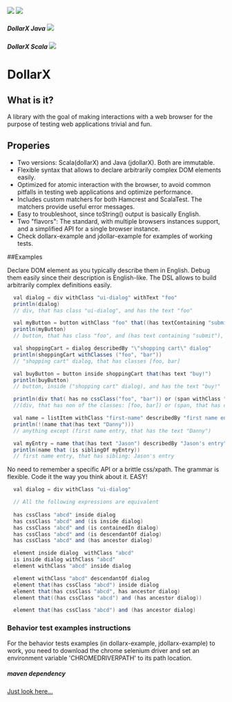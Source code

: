 [![][travis img]][travis]
[![][license img]][license]
##### DollarX Java [![][maven-java img]][maven-java]
##### DollarX Scala [![][maven-scala img]][maven-scala]
# DollarX

## What is it?
A library with the goal of making interactions with a web browser for the purpose 
of testing web applications trivial and fun.

## Properies
* Two versions: Scala(dollarX) and Java (jdollarX). Both are immutable.
* Flexible syntax that allows to declare arbitrarily complex DOM elements easily.
* Optimized for atomic interaction with the browser, to avoid common pitfalls in testing web applications and optimize performance.
* Includes custom matchers for both Hamcrest and ScalaTest. The matchers provide useful error messages.
* Easy to troubleshoot, since toString() output is basically English.
* Two "flavors": The standard, with multiple browsers instances support, and a simplified API for a single browser instance.
* Check dollarx-example and jdollar-example for examples of working tests.

##Examples

Declare DOM element as you typically describe them in English. Debug them easily since their description is English-like.
The DSL allows to build arbitrarily complex definitions easily.
```java
  val dialog = div withClass "ui-dialog" withText "foo"
  println(dialog)
  // div, that has class "ui-dialog", and has the text "foo"

  val myButton = button withClass "foo" that((has textContaining "submit")) inside dialog
  println(myButton)
  // button, that has class "foo", and (has text containing "submit"), inside (div, that has class "ui-dialog", and has the text "foo")

  val shoppingCart = dialog describedBy "\"shopping cart\" dialog"
  println(shoppingCart withClasses ("foo", "bar"))
  // "shopping cart" dialog, that has classes [foo, bar]

  val buyButton = button inside shoppingCart that(has text "buy!")
  println(buyButton)
  // button, inside ("shopping cart" dialog), and has the text "buy!"

  println(div that( has no cssClass("foo", "bar")) or (span withClass "moo"))
  //(div, that has non of the classes: [foo, bar]) or (span, that has class "moo")

  val name = listItem withClass "first-name" describedBy "first name entry"
  println(!(name that(has text "Danny")))
  // anything except (first name entry, that has the text "Danny")

  val myEntry = name that(has text "Jason") describedBy "Jason's entry"
  println(name that (is siblingOf myEntry))
  // first name entry, that has sibling: Jason's entry
```

No need to remember a specific API or a brittle css/xpath. The grammar is flexible. Code it the way you think about it.
EASY! 
```java
  val dialog = div withClass "ui-dialog"

  // All the following expressions are equivalent
  
  has cssClass "abcd" inside dialog
  has cssClass "abcd" and (is inside dialog)
  has cssClass "abcd" and (is containedIn dialog)
  has cssClass "abcd" and (is descendantOf dialog)
  has cssClass "abcd" and (has ancestor dialog)

  element inside dialog  withClass "abcd"
  is inside dialog withClass "abcd"
  element withClass "abcd" inside dialog

  element withClass "abcd" descendantOf dialog
  element that(has cssClass "abcd") inside dialog
  element that(has cssClass "abcd", has ancestor dialog)
  element that((has cssClass "abcd") and (has ancestor dialog))

  element that(has cssClass "abcd") and (has ancestor dialog)
```


### Behavior test examples instructions
For the behavior tests examples (in dollarx-example, jdollarx-example) to work, you need to
download the chrome selenium driver and set an environment variable 'CHROMEDRIVERPATH' to its path location.

##### maven dependency
[Just look here...](http://search.maven.org/#search%7Cga%7C1%7Cdollarx)

[travis]:https://travis-ci.org/loyada/dollarx
[travis img]:https://travis-ci.org/loyada/dollarx.svg?branch=master

[maven-scala]:http://search.maven.org/#search|gav|1|g:"com.github.loyada.dollarx"%20AND%20a:"dollarx-scala"
[maven-scala img]:https://maven-badges.herokuapp.com/maven-central/com.github.loyada.dollarx/dollarx-scala/badge.svg

[maven-java]:http://search.maven.org/#search|gav|1|g:"com.github.loyada.dollarx"%20AND%20a:"dollarx-java"
[maven-java img]:https://maven-badges.herokuapp.com/maven-central/com.github.loyada.dollarx/dollarx-java/badge.svg

[license]:LICENSE.txt
[license img]:https://img.shields.io/badge/License-Apache%202-blue.svg